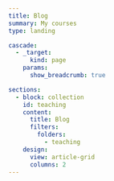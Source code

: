 ```yaml
---
title: Blog
summary: My courses
type: landing

cascade:
  - _target:
      kind: page
    params:
      show_breadcrumb: true

sections:
  - block: collection
    id: teaching
    content:
      title: Blog
      filters:
        folders:
          - teaching
    design:
      view: article-grid
      columns: 2
---
```

